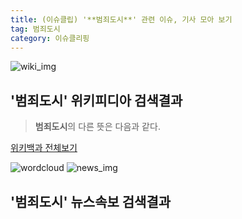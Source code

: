 ```yaml
---
title: (이슈클립) '**범죄도시**' 관련 이슈, 기사 모아 보기
tag: 범죄도시
category: 이슈클리핑
---
```

![wiki_img](https://user-images.githubusercontent.com/42597476/44503234-41136a80-a6d0-11e8-9071-6fc6418eafe4.png)
## **'**범죄도시**'** 위키피디아 검색결과
>**범죄도시**의 다른 뜻은 다음과 같다.

<a href="https://ko.wikipedia.org/wiki/범죄도시" target="_blank">위키백과 전체보기</a>

![wordcloud](https://s3.ap-northeast-2.amazonaws.com/lyrics101-wordcloud/2018-09-24-1537791854.png)
![news_img](https://user-images.githubusercontent.com/42597476/44507050-1206f400-a6e4-11e8-8d98-7ffbfebb353f.png)
## **'**범죄도시**'** 뉴스속보 검색결과

